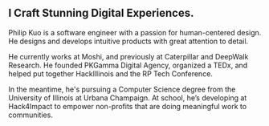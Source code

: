 ## I Craft Stunning Digital Experiences.

Philip Kuo is a software engineer with a passion for human-centered design. He designs and develops intuitive products with great attention to detail.

He currently works at Moshi, and previously at Caterpillar and DeepWalk Research. He founded PKGamma Digital Agency, organized a TEDx, and helped put together HackIllinois and the RP Tech Conference.

In the meantime, he's pursuing a Computer Science degree from the University of Illinois at Urbana Champaign. At school, he’s developing at Hack4Impact to empower non-profits that are doing meaningful work to communities.

<!--
**pkgamma/pkgamma** is a ✨ _special_ ✨ repository because its `README.md` (this file) appears on your GitHub profile.

Here are some ideas to get you started:

- 🔭 I’m currently working on ...
- 🌱 I’m currently learning ...
- 👯 I’m looking to collaborate on ...
- 🤔 I’m looking for help with ...
- 💬 Ask me about ...
- 📫 How to reach me: ...
- 😄 Pronouns: ...
- ⚡ Fun fact: ...
-->
